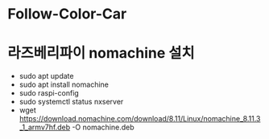 # Follow-Color-Car

# 라즈베리파이 nomachine 설치
- sudo apt update
- sudo apt install nomachine
- sudo raspi-config
- sudo systemctl status nxserver
- wget https://download.nomachine.com/download/8.11/Linux/nomachine_8.11.3_1_armv7hf.deb -O nomachine.deb

